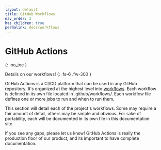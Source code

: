 ```yaml
---
layout: default
title: GitHub Workflows
nav_order: 3
has_children: true
permalink: docs/workflows
---
```


# GitHub Actions
{: .no_toc }

Details on our workflows! 
{: .fs-6 .fw-300 }

GitHub Actions is a CI/CD platform that can be used in any GitHub repository.  It's organized at the highest level into [workflows](https://docs.github.com/en/actions/using-workflows/about-workflows).  Each workflow is defined in its own file located in .github/workflows/.  Each workflow file defines one or more jobs to run and when to run them.

This section will detail each of the project's workflows.  Some may require a fair amount of detail, others may be simple and obvious.  For sake of portability, each will be documented in its own file in this documentation site. 

If you see any gaps, please let us know!  GitHub Actions is really the production floor of our product, and its important to have complete documentation.

